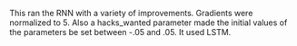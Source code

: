 This ran the RNN with a variety of improvements. Gradients were normalized to 5. Also a hacks_wanted parameter made the initial values of the parameters be set between -.05 and .05. It used LSTM.
